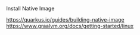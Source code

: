 Install Native Image

https://quarkus.io/guides/building-native-image
https://www.graalvm.org/docs/getting-started/linux